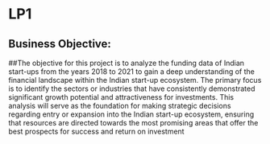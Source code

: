 # LP1
## Business Objective: 
##The objective for this project is to analyze the funding data of Indian start-ups from the years 2018 to 2021 to gain a deep understanding of the financial landscape within the Indian start-up ecosystem. The primary focus is to identify the sectors or industries that have consistently demonstrated significant growth potential and attractiveness for investments. This analysis will serve as the foundation for making strategic decisions regarding entry or expansion into the Indian start-up ecosystem, ensuring that resources are directed towards the most promising areas that offer the best prospects for success and return on investment